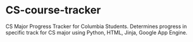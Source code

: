 CS-course-tracker
=====

CS Major Progress Tracker for Columbia Students. 
Determines progress in specific track for CS major using Python, HTML, Jinja, Google App Engine.
